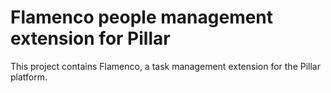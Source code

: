 # Flamenco people management extension for Pillar

This project contains Flamenco, a task management extension for the Pillar
platform.
